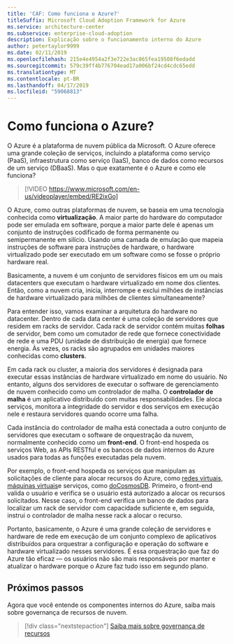 ```yaml
---
title: 'CAF: Como funciona o Azure?'
titleSuffix: Microsoft Cloud Adoption Framework for Azure
ms.service: architecture-center
ms.subservice: enterprise-cloud-adoption
description: Explicação sobre o funcionamento interno do Azure
author: petertaylor9999
ms.date: 02/11/2019
ms.openlocfilehash: 215e4e4954a2f3e722e3ac865fea19508f6edadd
ms.sourcegitcommit: 579c39ff4b776704ead17a006bf24cd4cdc65edd
ms.translationtype: MT
ms.contentlocale: pt-BR
ms.lasthandoff: 04/17/2019
ms.locfileid: "59068813"
---
```

<!-- markdownlint-disable MD026 -->

# <a name="how-does-azure-work"></a>Como funciona o Azure?

O Azure é a plataforma de nuvem pública da Microsoft. O Azure oferece uma grande coleção de serviços, incluindo a plataforma como serviço (PaaS), infraestrutura como serviço (IaaS), banco de dados como recursos de um serviço (DBaaS). Mas o que exatamente é o Azure e como ele funciona?

<!-- markdownlint-disable MD034 -->

> [!VIDEO https://www.microsoft.com/en-us/videoplayer/embed/RE2ixGo]

<!-- markdownlint-enable MD034 -->

O Azure, como outras plataformas de nuvem, se baseia em uma tecnologia conhecida como **virtualização**. A maior parte do hardware do computador pode ser emulada em software, porque a maior parte dele é apenas um conjunto de instruções codificado de forma permanente ou semipermanente em silício. Usando uma camada de emulação que mapeia instruções de software para instruções de hardware, o hardware virtualizado pode ser executado em um software como se fosse o próprio hardware real.

Basicamente, a nuvem é um conjunto de servidores físicos em um ou mais datacenters que executam o hardware virtualizado em nome dos clientes. Então, como a nuvem cria, inicia, interrompe e exclui milhões de instâncias de hardware virtualizado para milhões de clientes simultaneamente?

Para entender isso, vamos examinar a arquitetura do hardware no datacenter.  Dentro de cada data center é uma coleção de servidores que residem em racks de servidor. Cada rack de servidor contém muitas **folhas** de servidor, bem como um comutador de rede que fornece conectividade de rede e uma PDU (unidade de distribuição de energia) que fornece energia. Às vezes, os racks são agrupados em unidades maiores conhecidas como **clusters**.

Em cada rack ou cluster, a maioria dos servidores é designada para executar essas instâncias de hardware virtualizado em nome do usuário. No entanto, alguns dos servidores de executar o software de gerenciamento de nuvem conhecido como um controlador de malha. O **controlador de malha** é um aplicativo distribuído com muitas responsabilidades. Ele aloca serviços, monitora a integridade do servidor e dos serviços em execução nele e restaura servidores quando ocorre uma falha.

Cada instância do controlador de malha está conectada a outro conjunto de servidores que executam o software de orquestração da nuvem, normalmente conhecido como um **front-end**. O front-end hospeda os serviços Web, as APIs RESTful e os bancos de dados internos do Azure usados para todas as funções executadas pela nuvem.

Por exemplo, o front-end hospeda os serviços que manipulam as solicitações de cliente para alocar recursos do Azure, como [redes virtuais](/azure/virtual-network/virtual-networks-overview), [máquinas virtuais](/azure/virtual-machines)e serviços, como [doCosmosDB](/azure/cosmos-db/introduction). Primeiro, o front-end valida o usuário e verifica se o usuário está autorizado a alocar os recursos solicitados. Nesse caso, o front-end verifica um banco de dados para localizar um rack de servidor com capacidade suficiente e, em seguida, instrui o controlador de malha nesse rack a alocar o recurso.

Portanto, basicamente, o Azure é uma grande coleção de servidores e hardware de rede em execução de um conjunto complexo de aplicativos distribuídos para orquestrar a configuração e operação do software e hardware virtualizado nesses servidores. É essa orquestração que faz do Azure tão eficaz &mdash; os usuários não são mais responsáveis por manter e atualizar o hardware porque o Azure faz tudo isso em segundo plano.

## <a name="next-steps"></a>Próximos passos

Agora que você entende os componentes internos do Azure, saiba mais sobre governança de recursos de nuvem.

> [!div class="nextstepaction"]
> [Saiba mais sobre governança de recursos](what-is-governance.md)

<!-- Links -->

[docs-add-users-to-aad]: /azure/active-directory/add-users-azure-active-directory?toc=/azure/architecture/cloud-adoption-guide/toc.json
